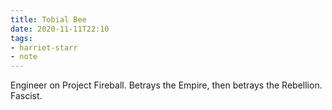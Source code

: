 ```yaml
---
title: Tobial Bee
date: 2020-11-11T22:10
tags:
- harriet-starr
- note
---
```


Engineer on Project Fireball. Betrays the Empire, then betrays the Rebellion.
Fascist.
